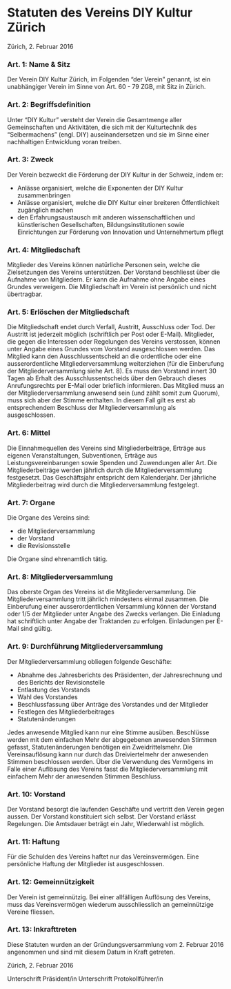 # Statuten des Vereins DIY Kultur Zürich

Zürich, 2. Februar 2016

### Art. 1: Name & Sitz
Der Verein DIY Kultur Zürich, im Folgenden “der Verein” genannt, ist ein unabhängiger Verein im Sinne von Art. 60 - 79 ZGB, mit Sitz in Zürich.

### Art. 2: Begriffsdefinition
Unter “DIY Kultur” versteht der Verein die Gesamtmenge aller Gemeinschaften und Aktivitäten, die sich mit der Kulturtechnik des “Selbermachens” (engl. DIY) auseinandersetzen und sie im Sinne einer nachhaltigen Entwicklung voran treiben.

### Art. 3: Zweck
Der Verein bezweckt die Förderung der DIY Kultur in der Schweiz, indem er:

- Anlässe organisiert, welche die Exponenten der DIY Kultur zusammenbringen
- Anlässe organisiert, welche die DIY Kultur einer breiteren Öffentlichkeit zugänglich machen
- den Erfahrungsaustausch mit anderen wissenschaftlichen und künstlerischen Gesellschaften, Bildungsinstitutionen sowie Einrichtungen zur Förderung von Innovation und Unternehmertum pflegt

### Art. 4: Mitgliedschaft
Mitglieder des Vereins können natürliche Personen sein, welche die Zielsetzungen des Vereins unterstützen. Der Vorstand beschliesst über die Aufnahme von Mitgliedern. Er kann die Aufnahme ohne Angabe eines Grundes verweigern. Die Mitgliedschaft im Verein ist persönlich und nicht übertragbar.

### Art. 5: Erlöschen der Mitgliedschaft
Die Mitgliedschaft endet durch Verfall, Austritt, Ausschluss oder Tod. Der Austritt ist jederzeit möglich (schriftlich per Post oder E-Mail). Mitglieder, die gegen die Interessen oder Regelungen des Vereins verstossen, können unter Angabe eines Grundes vom Vorstand ausgeschlossen werden.
Das Mitglied kann den Ausschlussentscheid an die ordentliche oder eine ausserordentliche Mitgliederversammlung weiterziehen (für die Einberufung der Mitgliederversammlung siehe Art. 8). Es muss den Vorstand innert 30 Tagen ab Erhalt des Ausschlussentscheids über den Gebrauch dieses Anrufungsrechts per E-Mail oder brieflich informieren. Das Mitglied muss an der Mitgliederversammlung anwesend sein (und zählt somit zum Quorum), muss sich aber der Stimme enthalten. In diesem Fall gilt es erst ab entsprechendem Beschluss der Mitgliederversammlung als ausgeschlossen.

### Art. 6: Mittel
Die Einnahmequellen des Vereins sind Mitgliederbeiträge, Erträge aus eigenen Veranstaltungen, Subventionen, Erträge aus Leistungsvereinbarungen sowie Spenden und Zuwendungen aller Art.
Die Mitgliederbeiträge werden jährlich durch die Mitgliederversammlung festgesetzt. Das Geschäftsjahr entspricht dem Kalenderjahr. Der jährliche Mitgliederbeitrag wird durch die Mitgliederversammlung festgelegt.

### Art. 7: Organe
Die Organe des Vereins sind:
- die Mitgliederversammlung
- der Vorstand
- die Revisionsstelle

Die Organe sind ehrenamtlich tätig.

### Art. 8: Mitgliederversammlung
Das oberste Organ des Vereins ist die Mitgliederversammlung. Die Mitgliederversammlung tritt jährlich mindestens einmal zusammen. Die Einberufung einer ausserordentlichen Versammlung können der Vorstand oder 1/5 der Mitglieder unter Angabe des Zwecks verlangen. Die Einladung hat schriftlich unter Angabe der Traktanden zu erfolgen. Einladungen per E-Mail sind gültig.

### Art. 9: Durchführung Mitgliederversammlung
Der Mitgliederversammlung obliegen folgende Geschäfte:

- Abnahme des Jahresberichts des Präsidenten, der Jahresrechnung und des Berichts der Revisionstelle
- Entlastung des Vorstands
- Wahl des Vorstandes
- Beschlussfassung über Anträge des Vorstandes und der Mitglieder
- Festlegen des Mitgliederbeitrages
- Statutenänderungen

Jedes anwesende Mitglied kann nur eine Stimme ausüben. Beschlüsse werden mit dem einfachen Mehr der abgegebenen anwesenden Stimmen gefasst, Statutenänderungen benötigen ein Zweidrittelsmehr. Die Vereinsauflösung kann nur durch das Dreiviertelmehr der anwesenden Stimmen beschlossen werden. Über die Verwendung des Vermögens im Falle einer Auflösung des Vereins fasst die Mitgliederversammlung mit einfachem Mehr der anwesenden Stimmen Beschluss.

### Art. 10: Vorstand
Der Vorstand besorgt die laufenden Geschäfte und vertritt den Verein gegen aussen. Der Vorstand konstituiert sich selbst. Der Vorstand erlässt Regelungen. Die Amtsdauer beträgt ein Jahr, Wiederwahl ist möglich.

### Art. 11: Haftung
Für die Schulden des Vereins haftet nur das Vereinsvermögen. Eine persönliche Haftung
der Mitglieder ist ausgeschlossen.

### Art. 12: Gemeinnützigkeit
Der Verein ist gemeinnützig. Bei einer allfälligen Auflösung des Vereins, muss das Vereinsvermögen wiederum ausschliesslich an gemeinnützige Vereine fliessen.

### Art. 13: Inkrafttreten
Diese Statuten wurden an der Gründungsversammlung vom 2. Februar 2016 angenommen und sind mit diesem Datum in Kraft getreten.


Zürich, 2. Februar 2016




Unterschrift Präsident/in	Unterschrift Protokollführer/in
